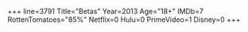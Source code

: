 +++
line=3791
Title="Betas"
Year=2013
Age="18+"
IMDb=7
RottenTomatoes="85%"
Netflix=0
Hulu=0
PrimeVideo=1
Disney=0
+++

